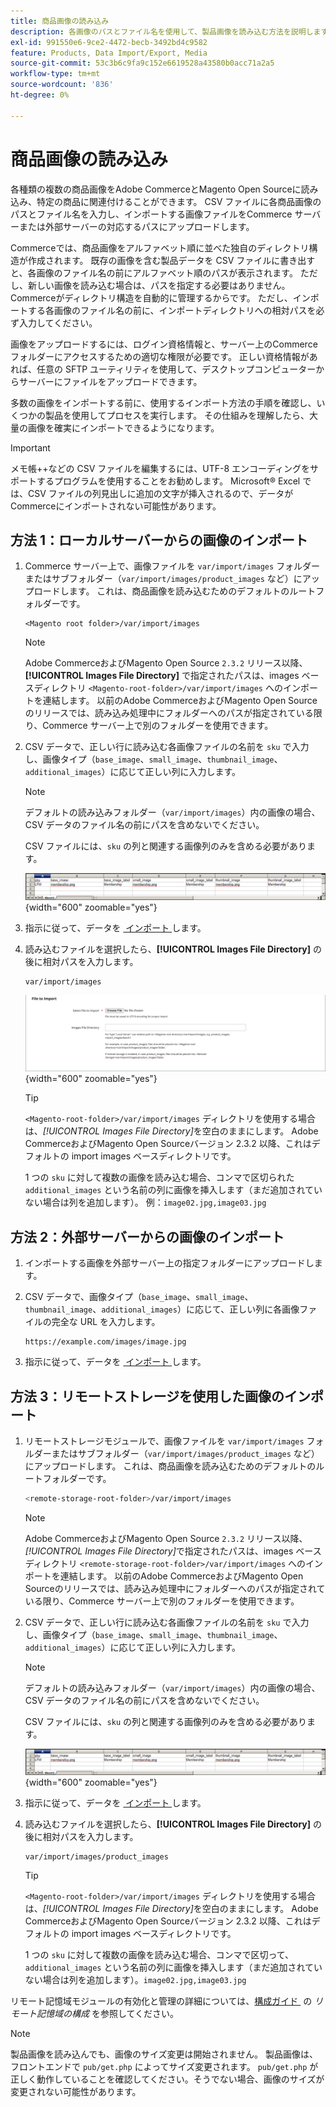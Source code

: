 ```yaml
---
title: 商品画像の読み込み
description: 各画像のパスとファイル名を使用して、製品画像を読み込む方法を説明します。
exl-id: 991550e6-9ce2-4472-becb-3492bd4c9582
feature: Products, Data Import/Export, Media
source-git-commit: 53c3b6c9fa9c152e6619528a43580b0acc71a2a5
workflow-type: tm+mt
source-wordcount: '836'
ht-degree: 0%

---
```


# 商品画像の読み込み

各種類の複数の商品画像をAdobe CommerceとMagento Open Sourceに読み込み、特定の商品に関連付けることができます。 CSV ファイルに各商品画像のパスとファイル名を入力し、インポートする画像ファイルをCommerce サーバーまたは外部サーバーの対応するパスにアップロードします。

Commerceでは、商品画像をアルファベット順に並べた独自のディレクトリ構造が作成されます。 既存の画像を含む製品データを CSV ファイルに書き出すと、各画像のファイル名の前にアルファベット順のパスが表示されます。 ただし、新しい画像を読み込む場合は、パスを指定する必要はありません。Commerceがディレクトリ構造を自動的に管理するからです。 ただし、インポートする各画像のファイル名の前に、インポートディレクトリへの相対パスを必ず入力してください。

画像をアップロードするには、ログイン資格情報と、サーバー上のCommerce フォルダーにアクセスするための適切な権限が必要です。 正しい資格情報があれば、任意の SFTP ユーティリティを使用して、デスクトップコンピューターからサーバーにファイルをアップロードできます。

多数の画像をインポートする前に、使用するインポート方法の手順を確認し、いくつかの製品を使用してプロセスを実行します。 その仕組みを理解したら、大量の画像を確実にインポートできるようになります。

>[!IMPORTANT]
>
>メモ帳++などの CSV ファイルを編集するには、UTF-8 エンコーディングをサポートするプログラムを使用することをお勧めします。 Microsoft® Excel では、CSV ファイルの列見出しに追加の文字が挿入されるので、データがCommerceにインポートされない可能性があります。

## 方法 1：ローカルサーバーからの画像のインポート

1. Commerce サーバー上で、画像ファイルを `var/import/images` フォルダーまたはサブフォルダー（`var/import/images/product_images` など）にアップロードします。 これは、商品画像を読み込むためのデフォルトのルートフォルダーです。

   ```
   <Magento root folder>/var/import/images
   ```

   >[!NOTE]
   >
   >Adobe CommerceおよびMagento Open Source `2.3.2` リリース以降、**[!UICONTROL Images File Directory]** で指定されたパスは、images ベースディレクトリ `<Magento-root-folder>/var/import/images` へのインポートを連結します。 以前のAdobe CommerceおよびMagento Open Sourceのリリースでは、読み込み処理中にフォルダーへのパスが指定されている限り、Commerce サーバー上で別のフォルダーを使用できます。

1. CSV データで、正しい行に読み込む各画像ファイルの名前を `sku` で入力し、画像タイプ（`base_image`、`small_image`、`thumbnail_image`、`additional_images`）に応じて正しい列に入力します。

   >[!NOTE]
   >
   >デフォルトの読み込みフォルダー（`var/import/images`）内の画像の場合、CSV データのファイル名の前にパスを含めないでください。

   CSV ファイルには、`sku` の列と関連する画像列のみを含める必要があります。

   ![&#x200B; 例 – CSV 画像データのインポート &#x200B;](./assets/data-import-csv-image-files-default-local.png){width="600" zoomable="yes"}

1. 指示に従って、データを [&#x200B; インポート &#x200B;](data-import.md) します。

1. 読み込むファイルを選択したら、**[!UICONTROL Images File Directory]** の後に相対パスを入力します。

   ```
   var/import/images
   ```

   ![&#x200B; データインポート画像ファイルディレクトリ &#x200B;](./assets/data-import-file-to-import.png){width="600" zoomable="yes"}

   >[!TIP]
   >
   >`<Magento-root-folder>/var/import/images` ディレクトリを使用する場合は、_[!UICONTROL Images File Directory]_&#x200B;を空白のままにします。 Adobe CommerceおよびMagento Open Sourceバージョン 2.3.2 以降、これはデフォルトの import images ベースディレクトリです。

   1 つの `sku` に対して複数の画像を読み込む場合、コンマで区切られた `additional_images` という名前の列に画像を挿入します（まだ追加されていない場合は列を追加します）。 例：`image02.jpg,image03.jpg`

## 方法 2：外部サーバーからの画像のインポート

1. インポートする画像を外部サーバー上の指定フォルダーにアップロードします。

1. CSV データで、画像タイプ（`base_image`、`small_image`、`thumbnail_image`、`additional_images`）に応じて、正しい列に各画像ファイルの完全な URL を入力します。

   ```
   https://example.com/images/image.jpg
   ```

1. 指示に従って、データを [&#x200B; インポート &#x200B;](data-import.md) します。

## 方法 3：リモートストレージを使用した画像のインポート

1. リモートストレージモジュールで、画像ファイルを `var/import/images` フォルダーまたはサブフォルダー（`var/import/images/product_images` など）にアップロードします。 これは、商品画像を読み込むためのデフォルトのルートフォルダーです。

   ```bash
   <remote-storage-root-folder>/var/import/images
   ```

   >[!NOTE]
   >
   >Adobe CommerceおよびMagento Open Source `2.3.2` リリース以降、_[!UICONTROL Images File Directory]_&#x200B;で指定されたパスは、images ベースディレクトリ `<remote-storage-root-folder>/var/import/images` へのインポートを連結します。 以前のAdobe CommerceおよびMagento Open Sourceのリリースでは、読み込み処理中にフォルダーへのパスが指定されている限り、Commerce サーバー上で別のフォルダーを使用できます。

1. CSV データで、正しい行に読み込む各画像ファイルの名前を `sku` で入力し、画像タイプ（`base_image`、`small_image`、`thumbnail_image`、`additional_images`）に応じて正しい列に入力します。

   >[!NOTE]
   >
   >デフォルトの読み込みフォルダー（`var/import/images`）内の画像の場合、CSV データのファイル名の前にパスを含めないでください。

   CSV ファイルには、`sku` の列と関連する画像列のみを含める必要があります。

   ![&#x200B; 例 – CSV 画像データのインポート &#x200B;](./assets/data-import-csv-image-files-default-local.png){width="600" zoomable="yes"}

1. 指示に従って、データを [&#x200B; インポート &#x200B;](data-import.md) します。

1. 読み込むファイルを選択したら、**[!UICONTROL Images File Directory]** の後に相対パスを入力します。

   ```
   var/import/images/product_images
   ```

   >[!TIP]
   >
   >`<Magento-root-folder>/var/import/images` ディレクトリを使用する場合は、_[!UICONTROL Images File Directory]_&#x200B;を空白のままにします。 Adobe CommerceおよびMagento Open Sourceバージョン 2.3.2 以降、これはデフォルトの import images ベースディレクトリです。

   1 つの `sku` に対して複数の画像を読み込む場合、コンマで区切って、`additional_images` という名前の列に画像を挿入します（まだ追加されていない場合は列を追加します）。`image02.jpg,image03.jpg`

リモート記憶域モジュールの有効化と管理の詳細については、[&#x200B; 構成ガイド &#x200B;](https://experienceleague.adobe.com/docs/commerce-operations/configuration-guide/storage/remote-storage/remote-storage.html?lang=ja) の _リモート記憶域の構成_ を参照してください。

>[!NOTE]
>
>製品画像を読み込んでも、画像のサイズ変更は開始されません。 製品画像は、フロントエンドで `pub/get.php` によってサイズ変更されます。 `pub/get.php` が正しく動作していることを確認してください。そうでない場合、画像のサイズが変更されない可能性があります。
